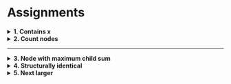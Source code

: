 # Assignments

<details> <summary><strong> 1. Contains x </strong></summary>

# 1. Contains x

    Given a generic tree and an integer x, check if x is present in the given tree or not. Return true if x is present, return false otherwise.

**Input format**

    Line 1 : Integer x

    Line 2 : Elements in level order form separated by space (as per done in class).
    Order is - Root_data, n (No_Of_Child_Of_Root), n children, and so on for every element

**Output format**

    true or false

**Sample Input 1**

    40
    10 3 20 30 40 2 40 50 0 0 0 0

**Sample Output 1**

    true

**Sample Input 2**

    4
    10 3 20 30 40 2 40 50 0 0 0 0

**Sample Output 2**

    false

<details> <summary><strong>Code</strong></summary>

    // Following is the given Tree node structure.
    /**************
    template <typename T>
    class TreeNode {
    public:
        T data;
        vector<TreeNode<T>*> children;

        TreeNode(T data) {
            this->data = data;
        }

        ~TreeNode() {
            for (int i = 0; i < children.size(); i++) {
                delete children[i];
            }
        }
    };
    ***************/

    bool containsX(TreeNode<int> *root, int x)
    {
        // random search is the only option as none of the children provide any clue
        // approach: preOrder traversal

        //edge case
        if (root == NULL)
            return false;

        if (root->data == x)
            return true;

        bool ret = false; // this is for exiting when we find the match, no nee to search further

        // checks
        for (int i = 0; i < root->children.size() && ret == false; i++)
            ret = containsX(root->children.at(i), x);

        return ret;
    }


    // approach 2 - level order traversal, iterative as it uses queue

    #include <queue>
    bool containsX(TreeNode<int> *root, int x)
    {
        // random search is the only option as none of the children provide any clue
        // approach: level traversal

        //edge case
        if (root == NULL)
            return false;

        // not possible after a queue is made, coz all things pushed in the queue
        // have not been able to match
        // i.e we scan only children. And root is nobody's child
        if (root->data == x)
            return true;

        queue<TreeNode<int> *> nodesPending;
        nodesPending.push(root);
        TreeNode<int> *temp = nodesPending.front();

        while (nodesPending.size() != 0)
        {
            for (int i = 0; i < temp->children.size(); i++)
            {
                if (temp->children.at(i)->data == x)
                    return true;
                nodesPending.push(temp->children.at(i));    // push the subtree source atleast
            }
            // took all the children, none of them match
            nodesPending.pop();
            temp = nodesPending.front();
        }

        // nothing found
        return false;
    }

</details>

---

</details>

<details> <summary><strong> 2. Count nodes </strong></summary>

# 2. Count nodes

    Given a tree and an integer x, find and return the number of Nodes which are greater than x.

**Input Format**

    Line 1 : Integer x

    Line 2 : Elements in level order form separated by space (as per done in class).
    Order is - Root_data, n (No_Of_Child_Of_Root), n children, and so on for every element

**Output Format**

    Count of nodes greater than x

**Sample Input**

    35
    10 3 20 30 40 2 40 50 0 0 0 0

**Sample Output**

    3

**Sample Input**

    10
    10 3 20 30 40 2 40 50 0 0 0 0

**Sample Output**

    5

<details> <summary><strong>Code</strong></summary>

</details>

    // Following is the given Tree node structure.
    /**************
    template <typename T>
    class TreeNode {
    public:
        T data;
        vector<TreeNode<T>*> children;

        TreeNode(T data) {
            this->data = data;
        }

        ~TreeNode() {
            for (int i = 0; i < children.size(); i++) {
                delete children[i];
            }
        }
    };
    ***************/
    // Following is the given Tree node structure
    /**************

    template <typename T>
    class TreeNode {
    public:
        T data;
        vector<TreeNode<T>*> children;

        TreeNode(T data) {
            this->data = data;
        }

        ~TreeNode() {
            for (int i = 0; i < children.size(); i++) {
                delete children[i];
            }
        }
    };
    ***************/

    int nodesGreaterThanX(TreeNode<int> *root, int x)
    {
        // need to traverse all the nodes

        // using recursion, preorder traversal

        if (root == NULL)
            return 0;

        int ans = 0;

        //recursive logic
        // f(root, x) = status of root vs x(1 or 0) + f(for all subtrees)

        if (root->data > x)
            ans = 1;
        for (int i = 0; i < root->children.size(); i++)
            ans += nodesGreaterThanX(root->children.at(i), x);
        return ans;
    }

</details>

---

</details>

<details> <summary><strong> 3. Node with maximum child sum </strong></summary>

# 3. Node with maximum child sum

    Given a tree, find and return the node for which sum of data of all children and the node itself is maximum. In the sum, data of node itself and data of immediate children is to be taken.

**Input Format**

    Line 1 : Elements in level order form separated by space (as per done in class).
    Order is - Root_data, n (No_Of_Child_Of_Root), n children, and so on for every element

**Output Format**

    Node with maximum sum.

**Sample Input 1**

    5 3 1 2 3 1 15 2 4 5 1 6 0 0 0 0

**Sample Output 1**

    1

<details> <summary><strong>Code</strong></summary>

    // Following is the given Tree node structure
    /**************

    template <typename T>
    class TreeNode {
    public:
        T data;
        vector<TreeNode<T>*> children;

        TreeNode(T data) {
            this->data = data;
        }

        ~TreeNode() {
            for (int i = 0; i < children.size(); i++) {
                delete children[i];
            }
        }
    };
    ***************/
    #include <queue>
    TreeNode<int> *maxSumNode(TreeNode<int> *root)
    {
        // avoid using recursion. Use queue

        // edge case + obvious case
        if (root == NULL || root->children.size() == 0)
            return root;

        queue<TreeNode<int> *> nodesPending;

        nodesPending.push(root);

        int currSum = 0, prevSum = -1;
        TreeNode<int> *trav = root;
        TreeNode<int> *max_node;
        while (nodesPending.size() != 0)
        {
            trav = nodesPending.front();
            nodesPending.pop();
            currSum = trav->data; // node itself

            //sum of the chilren
            for (int i = 0; i < trav->children.size(); i++)
            {
                currSum += trav->children.at(i)->data;
                nodesPending.push(trav->children.at(i));
            }

            // we need to hold sum to record it
            if (currSum > prevSum)
            {
                max_node = trav;
                prevSum = currSum;
            }
            // got the value for trav
        }
        return max_node;
    }

</details>

---

</details>

<details> <summary><strong> 4. Structurally identical </strong></summary>

# 4. Structurally identical

    Given two Generic trees, return true if they are structurally identical i.e. they are made of nodes with the same values arranged in the same way.

**Input Format**

    Line 1 : Tree 1 elements in level order form separated by space (as per done in class).
    Order is - Root_data, n (No_Of_Child_Of_Root), n children, and so on for every element

    Line 2 : Tree 2 elements in level order form separated by space (as per done in class).
    Order is - Root_data, n (No_Of_Child_Of_Root), n children, and so on for every element

**Output Format**

    true or false

**Constraints**

    Time Limit: 1 second
    Size of input array lies in the range: [1, 1000000]

**Sample Input 1**

    10 3 20 30 40 2 40 50 0 0 0 0
    10 3 20 30 40 2 40 50 0 0 0 0

**Sample Output 1**

    true

**Sample Input 2**

    10 3 20 30 40 2 40 50 0 0 0 0
    10 3 2 30 40 2 40 50 0 0 0 0

**Sample Output 2**

    false

<details> <summary><strong>Code</strong></summary>

    // Following is the Tree node structure
    /**************
    template <typename T>
    class TreeNode {
    public:
        T data;
        vector<TreeNode<T>*> children;

        TreeNode(T data) {
            this->data = data;
        }

        ~TreeNode() {
            for (int i = 0; i < children.size(); i++) {
                delete children[i];
            }
        }
    };
    ***************/

    bool isIdentical(TreeNode<int> *root1, TreeNode<int> *root2)
    {
        // doing recursively
        // What is the thing which makes two trees identical?
        // A: Each corresponding node has the same property, assuming the corresponding nodes exist. i.e we don't run out of children.

        // observable quantities are
        // a. root->data
        // b. root->children.size()
        // a && b should be true for at all times

        if (root1 == NULL || root2 == NULL) // both or one is NULL
        {
            if (root1 == NULL && root2 == NULL) // both are NULL
                return true;
            return false; // only one of them is NULL
        }                 // both are non NULL

        // a. data must be equal
        if (root1->data != root2->data)
            return false;

        // b. data is the same but number of children vary
        if (root1->children.size() != root2->children.size())
            return false;

        // base case for recursion
        // data and size both are same and Leaf
        if (root1->children.size() == 0)
            return true;

        // we can write recursion directly, or can save some
        // activation records by checking the children
        // But this would be redundant to the base case. So avoiding it

        bool ret = false; // required coz we want to stop when a mismatch is found, we don't want to and every output, that is unrealistic

        for (int i = 0; i < root1->children.size() && ret == false; i++)
            ret = isIdentical(root1->children.at(i), root2->children.at(i));

        // if ret is found true it is returned
        // if nothing is found
        // then ret remains false, returned.
        return ret;
    }

</details>

---

</details>

<details> <summary><strong> 5. Next larger </strong></summary>

# 5. Next larger

    Given a generic tree and an integer n. Find and return the node with next larger element in the Tree i.e. find a node with value just greater than n.

    Return NULL if no node is present with the value greater than n.

**Input Format**

    Line 1 : Integer n
    Line 2 : Elements in level order form separated by space (as per done in class).
    Order is - Root_data, n (No_Of_Child_Of_Root), n children, and so on for every element

**Output Format**

    Node with value just greater than n.

**Sample Input 1**

    18
    10 3 20 30 40 2 40 50 0 0 0 0

**Sample Output 1**

    20

**Sample Input 2**

    21
    10 3 20 30 40 2 40 50 0 0 0 0

**Sample Output 2**

    30

<details> <summary><strong>Code</strong></summary>

    // Following is the given Tree node structure
    /**************

    template <typename T>
    class TreeNode {
    public:
        T data;
        vector<TreeNode<T>*> children;

        TreeNode(T data) {
            this->data = data;
        }

        ~TreeNode() {
            for (int i = 0; i < children.size(); i++) {
                delete children[i];
            }
        }
    };
    ***************/
    #include <climits>
    #include <queue>
    TreeNode<int> *nextLargerElement(TreeNode<int> *root, int n)
    {
        // edge case
        if (root == NULL || root->children.size() == 0)
            return root;

        // scan element and store the max
        queue<TreeNode<int> *> nodesPending;

        int curr = 0, prev_max = INT_MAX; // for finding max
        TreeNode<int> *trav = root;       // optimization

        TreeNode<int> *ret; // node address to be returned

        // consider the root, as only children are a part of the queue process.
        // root is the child of none

        ret = root;
        if (root->data > n)
            prev_max = root->data;

        // have to push as to make it systematic for all nodes
        nodesPending.push(root);

        while (nodesPending.size() != 0)
        {
            trav = nodesPending.front();
            nodesPending.pop();
            for (int i = 0; i < trav->children.size(); i++)
            {
                curr = trav->children.at(i)->data; // child's data
                if (curr > n && curr < prev_max)
                {
                    prev_max = curr;
                    ret = trav->children.at(i); // store the child
                }
                nodesPending.push(trav->children.at(i));
                // pushing child node as subtree source in th queue
            }
        }
        // prev_max hols the maximum array
        // ret hold the node's address
        return ret;
    }

    // Insights: It is is very important to consider the root too.

</details>

---

</details>
